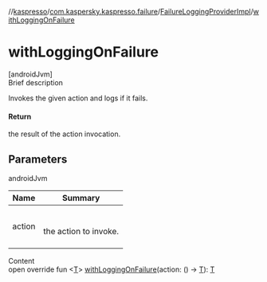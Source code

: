 //[kaspresso](../../index.md)/[com.kaspersky.kaspresso.failure](../index.md)/[FailureLoggingProviderImpl](index.md)/[withLoggingOnFailure](with-logging-on-failure.md)



# withLoggingOnFailure  
[androidJvm]  
Brief description  


Invokes the given action and logs if it fails.



#### Return  


the result of the action invocation.



## Parameters  
  
androidJvm  
  
|  Name|  Summary| 
|---|---|
| action| <br><br>the action to invoke.<br><br>
  
  
Content  
open override fun <[T](with-logging-on-failure.md)> [withLoggingOnFailure](with-logging-on-failure.md)(action: () -> [T](with-logging-on-failure.md)): [T](with-logging-on-failure.md)  



